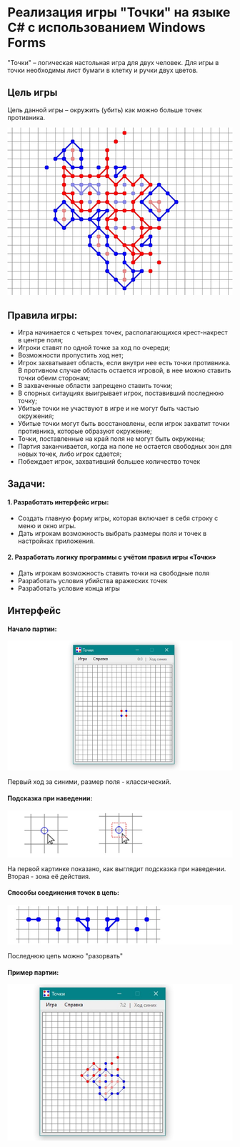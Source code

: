 # Реализация игры "Точки" на языке C# с использованием Windows Forms
"Точки" – логическая настольная игра для двух человек. 
Для игры в точки необходимы лист бумаги в клетку и ручки двух цветов.

## Цель игры
Цель данной игры – окружить (убить) как можно больше точек противника.

![Alt-текст](https://raw.githubusercontent.com/grebennikovas/game_points/master/images/1.jpg "Пример партии")
## Правила игры:
- Игра начинается с четырех точек, располагающихся крест-накрест в центре поля;
- Игроки ставят по одной точке за ход по очереди;
- Возможности пропустить ход нет;
- Игрок захватывает область, если внутри нее есть точки противника. В противном случае область остается игровой, в нее можно ставить точки обеим сторонам;
- В захваченные области запрещено ставить точки;
- В спорных ситауциях выигрывает игрок, поставивший последнюю точку;
- Убитые точки не участвуют в игре и не могут быть частью окружения;
- Убитые точки могут быть восстановлены, если игрок захватит точки противника, которые образуют окружение;
- Точки, поставленные на край поля не могут быть окружены;
- Партия заканчивается, когда на поле не остается свободных зон для новых точек, либо игрок сдается;
- Побеждает игрок, захвативший большее количество точек

## Задачи:
#### 1. Разработать интерфейс игры:
  - Создать главную форму игры, которая включает в себя строку с меню и окно игры.
  - Дать игрокам возможность выбрать размеры поля и точек в настройках приложения.
#### 2. Разработать логику программы с учётом правил игры «Точки»
  - Дать игрокам возможность ставить точки на свободные поля
  - Разработать условия убийства вражеских точек
  - Разработать условие конца игры

## Интерфейс
#### Начало партии:
![Alt-текст](https://raw.githubusercontent.com/grebennikovas/game_points/master/images/2.jpg "Начало партии")

Первый ход за синими, размер поля - классический.
#### Подсказка при наведении:
![Alt-текст](https://raw.githubusercontent.com/grebennikovas/game_points/master/images/4.jpg "Подсказка местоположения при нажатии")

На первой картинке показано, как выглядит подсказка при наведении. Вторая - зона её действия.
#### Способы соединения точек в цепь:
![Alt-текст](https://raw.githubusercontent.com/grebennikovas/game_points/master/images/5.jpg "Цепи")

Последнюю цепь можно "разорвать"
#### Пример партии:
![Alt-текст](https://raw.githubusercontent.com/grebennikovas/game_points/master/images/6.jpg "Партия")
